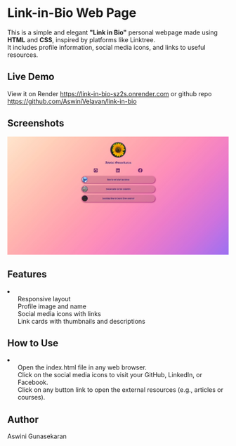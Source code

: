# Link-in-Bio Web Page

This is a simple and elegant <strong>"Link in Bio"</strong> personal webpage made using <strong>HTML</strong> and <strong>CSS</strong>, inspired by platforms like Linktree.  
It includes profile information, social media icons, and links to useful resources.

## Live Demo

View it on Render https://link-in-bio-sz2s.onrender.com or github repo https://github.com/AswiniVelavan/link-in-bio

##  Screenshots
![alt text](images/link-in-bio.jpg)

## Features
<li>
<ul>
Responsive layout<br>
Profile image and name<br>
Social media icons with links<br>
Link cards with thumbnails and descriptions<br>
</ul>
</li>

## How to Use
<li>
<ul>
Open the index.html file in any web browser.<br>
Click on the social media icons to visit your GitHub, LinkedIn, or Facebook.<br>
Click on any button link to open the external resources (e.g., articles or courses).<br>
</ul>
</li>

## Author
Aswini Gunasekaran
